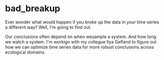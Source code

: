# bad_breakup
Ever wonder what would happen if you broke up the data in your time series a different way? Well, I'm going to find out.

Our conclusions often depend on when wesample a system. And how long we watch a system. I'm workign with my collegue Ilya Gelfand to figure out how we can optimize time series data for more robust conclusions across ecological domains.
